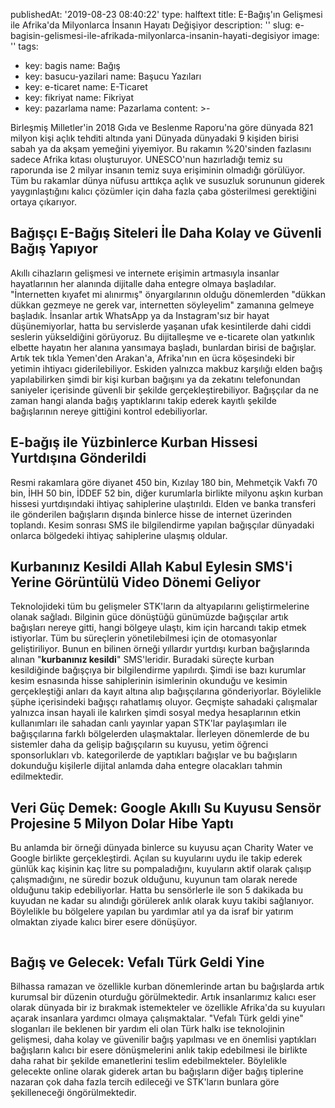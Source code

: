 publishedAt: '2019-08-23 08:40:22'
type: halftext
title: E-Bağış'ın Gelişmesi ile Afrika'da Milyonlarca İnsanın Hayatı Değişiyor
description: ''
slug: e-bagisin-gelismesi-ile-afrikada-milyonlarca-insanin-hayati-degisiyor
image: ''
tags:
  - key: bagis
    name: Bağış
  - key: basucu-yazilari
    name: Başucu Yazıları
  - key: e-ticaret
    name: E-Ticaret
  - key: fikriyat
    name: Fikriyat
  - key: pazarlama
    name: Pazarlama
content: >-
  <!-- wp:paragraph -->

  <p>Birleşmiş Milletler'in 2018 Gıda ve Beslenme Raporu'na göre dünyada 821
  milyon kişi açlık tehditi altında yani Dünyada dünyadaki 9 kişiden birisi
  sabah ya da akşam yemeğini yiyemiyor. Bu rakamın %20'sinden fazlasını sadece
  Afrika kıtası oluşturuyor. UNESCO'nun hazırladığı temiz su raporunda ise 2
  milyar insanın temiz suya erişiminin olmadığı görülüyor. Tüm bu rakamlar dünya
  nüfusu arttıkça açlık ve susuzluk sorununun giderek yaygınlaştığını kalıcı
  çözümler için daha fazla çaba gösterilmesi gerektiğini ortaya çıkarıyor.</p>

  <!-- /wp:paragraph -->


  <!-- wp:html -->

  <h2><strong>Bağışçı E-Bağış Siteleri İle Daha Kolay ve Güvenli Bağış
  Yapıyor</strong></h2>

  <!-- /wp:html -->


  <!-- wp:paragraph -->

  <p>Akıllı cihazların gelişmesi ve internete erişimin artmasıyla insanlar
  hayatlarının her alanında dijitalle daha entegre olmaya başladılar.
  "İnternetten kıyafet mi alınırmış" önyargılarının olduğu dönemlerden "dükkan
  dükkan gezmeye ne gerek var, internetten söyleyelim" zamanına gelmeye
  başladık. İnsanlar artık WhatsApp ya da Instagram'sız bir hayat
  düşünemiyorlar, hatta bu servislerde yaşanan ufak kesintilerde dahi ciddi
  seslerin yükseldiğini görüyoruz. Bu dijitalleşme  ve e-ticarete olan yatkınlık
  elbette hayatın her alanına yansımaya başladı, bunlardan birisi de bağışlar.
  Artık tek tıkla Yemen'den Arakan'a, Afrika'nın en ücra köşesindeki bir yetimin
  ihtiyacı giderilebiliyor. Eskiden yalnızca makbuz karşılığı elden bağış
  yapılabilirken şimdi bir kişi kurban bağışını ya da zekatını telefonundan
  saniyeler içerisinde güvenli bir şekilde gerçekleştirebiliyor. Bağışçılar da
  ne zaman hangi alanda bağış yaptıklarını takip ederek kayıtlı şekilde
  bağışlarının nereye gittiğini kontrol edebiliyorlar.</p>

  <!-- /wp:paragraph -->


  <!-- wp:heading -->

  <h2>E-bağış ile Yüzbinlerce Kurban Hissesi Yurtdışına Gönderildi</h2>

  <!-- /wp:heading -->


  <!-- wp:paragraph -->

  <p>Resmi rakamlara göre diyanet 450 bin, Kızılay 180 bin, Mehmetçik Vakfı 70
  bin, İHH 50 bin, İDDEF 52 bin, diğer kurumlarla birlikte milyonu aşkın kurban
  hissesi yurtdışındaki ihtiyaç sahiplerine ulaştırıldı. Elden ve banka
  transferi ile gönderilen bağışların dışında binlerce hisse de internet
  üzerinden toplandı. Kesim sonrası SMS ile bilgilendirme yapılan bağışçılar
  dünyadaki onlarca bölgedeki ihtiyaç sahiplerine ulaşmış oldular. </p>

  <!-- /wp:paragraph -->


  <!-- wp:heading -->

  <h2>Kurbanınız Kesildi Allah Kabul Eylesin SMS'i Yerine Görüntülü Video Dönemi
  Geliyor</h2>

  <!-- /wp:heading -->


  <!-- wp:paragraph -->

  <p>Teknolojideki tüm bu gelişmeler STK'ların da altyapılarını geliştirmelerine
  olanak sağladı. Bilginin güce dönüştüğü günümüzde bağışçılar artık bağışları
  nereye gitti, hangi bölgeye ulaştı, kim için harcandı takip etmek istiyorlar.
  Tüm bu süreçlerin yönetilebilmesi için de otomasyonlar geliştiriliyor. Bunun
  en bilinen örneği yıllardır yurtdışı kurban bağışlarında alınan
  "<strong>kurbanınız kesildi</strong>" SMS'leridir. Buradaki süreçte kurban
  kesildiğinde bağışçıya bir bilgilendirme yapılırdı. Şimdi ise bazı kurumlar
  kesim esnasında hisse sahiplerinin isimlerinin okunduğu ve kesimin
  gerçekleştiği anları da kayıt altına alıp bağışçılarına gönderiyorlar.
  Böylelikle şüphe içerisindeki bağışçı rahatlamış oluyor. Geçmişte sahadaki
  çalışmalar yalnızca insan hayali ile kalırken şimdi sosyal medya hesaplarının
  etkin kullanımları ile sahadan canlı yayınlar yapan STK'lar paylaşımları ile
  bağışçılarına farklı bölgelerden ulaşmaktalar. İlerleyen dönemlerde de bu
  sistemler daha da gelişip bağışçıların su kuyusu, yetim öğrenci sponsorlukları
  vb. kategorilerde de yaptıkları bağışlar ve bu bağışların dokunduğu kişilerle
  dijital anlamda daha entegre olacakları tahmin edilmektedir.</p>

  <!-- /wp:paragraph -->


  <!-- wp:heading -->

  <h2>Veri Güç Demek: Google Akıllı Su Kuyusu Sensör Projesine 5 Milyon Dolar
  Hibe Yaptı</h2>

  <!-- /wp:heading -->


  <!-- wp:paragraph -->

  <p>Bu anlamda bir örneği dünyada binlerce su kuyusu açan Charity Water ve
  Google birlikte gerçekleştirdi. Açılan su kuyularını uydu ile takip ederek
  günlük kaç kişinin kaç litre su pompaladığını, kuyuların aktif olarak çalışıp
  çalışmadığını, ne süredir bozuk olduğunu, kuyunun tam olarak nerede olduğunu
  takip edebiliyorlar. Hatta bu sensörlerle ile son 5 dakikada bu kuyudan ne
  kadar su alındığı görülerek anlık olarak kuyu takibi sağlanıyor. Böylelikle bu
  bölgelere yapılan bu yardımlar atıl ya da israf bir yatırım olmaktan ziyade
  kalıcı birer esere dönüşüyor. </p>

  <!-- /wp:paragraph -->


  <!-- wp:image {"id":915} -->

  <figure class="wp-block-image"><img
  src="https://www.abdullahonden.com/wp-content/uploads/tumblr_inline_o6b9zfk8BC1qz7n04_1280.jpg"
  alt="" class="wp-image-915"/></figure>

  <!-- /wp:image -->


  <!-- wp:heading -->

  <h2>Bağış ve Gelecek: Vefalı Türk Geldi Yine</h2>

  <!-- /wp:heading -->


  <!-- wp:paragraph -->

  <p>Bilhassa ramazan ve özellikle kurban dönemlerinde artan bu bağışlarda artık
  kurumsal bir düzenin oturduğu görülmektedir. Artık insanlarımız kalıcı eser
  olarak dünyada bir iz bırakmak istemekteler ve özellikle Afrika'da su kuyuları
  açarak insanlara yardımcı olmaya çalışmaktalar. "Vefalı Türk geldi yine"
  sloganları ile beklenen bir yardım eli olan Türk halkı ise teknolojinin
  gelişmesi, daha kolay ve güvenilir bağış yapılması ve en önemlisi yaptıkları
  bağışların kalıcı bir esere dönüşmelerini anlık takip edebilmesi ile birlikte
  daha rahat bir şekilde emanetlerini teslim edebilmekteler. Böylelikle
  gelecekte online olarak giderek artan bu bağışların diğer bağış tiplerine
  nazaran çok daha fazla tercih edileceği ve STK'ların bunlara göre
  şekilleneceği öngörülmektedir.</p>

  <!-- /wp:paragraph -->
